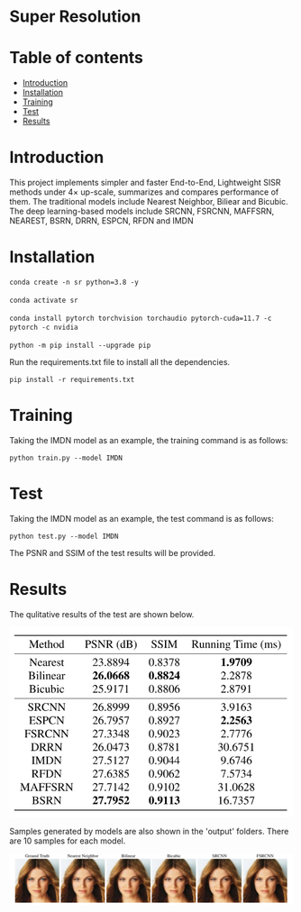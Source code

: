 # Super Resolution 

# Table of contents

- [Introduction](#introduction)
- [Installation](#installation)
- [Training](#training)
    <!-- - [Adding to Chrome](#adding-to-chrome) --> 
- [Test](#test)  
- [Results](#results) 

# Introduction

This project implements simpler and faster End-to-End, Lightweight SISR methods under 4× up-scale, summarizes and compares performance of them. The traditional models include Nearest Neighbor, Biliear and Bicubic. The deep learning-based models include SRCNN, FSRCNN, MAFFSRN,  NEAREST, BSRN, DRRN, ESPCN, RFDN and IMDN

# Installation 

``` shell
conda create -n sr python=3.8 -y

conda activate sr

conda install pytorch torchvision torchaudio pytorch-cuda=11.7 -c pytorch -c nvidia

python -m pip install --upgrade pip

``` 

Run the requirements.txt file to install all the dependencies.

``` shell
pip install -r requirements.txt
```  

# Training 
Taking the IMDN model as an example, the training command is as follows:

``` shell
python train.py --model IMDN
```  

# Test 
Taking the IMDN model as an example, the test command is as follows:

``` shell
python test.py --model IMDN
``` 
The PSNR and SSIM of the test results will be provided.  

# Results
The qulitative results of the test are shown below.

![PSNR & SSIM](/png/PSNR.png) 

Samples generated by models are also shown in the 'output' folders. There are 10 samples for each model. 

![Samples](/png/samples.png)








